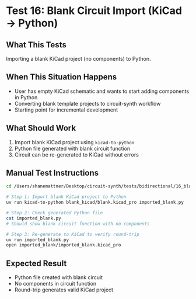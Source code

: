 # Test 16: Blank Circuit Import (KiCad → Python)

## What This Tests

Importing a blank KiCad project (no components) to Python.

## When This Situation Happens

- User has empty KiCad schematic and wants to start adding components in Python
- Converting blank template projects to circuit-synth workflow
- Starting point for incremental development

## What Should Work

1. Import blank KiCad project using `kicad-to-python`
2. Python file generated with blank circuit function
3. Circuit can be re-generated to KiCad without errors

## Manual Test Instructions

```bash
cd /Users/shanemattner/Desktop/circuit-synth/tests/bidirectional/16_blank_kicad_to_python

# Step 1: Import blank KiCad project to Python
uv run kicad-to-python blank_kicad/blank.kicad_pro imported_blank.py

# Step 2: Check generated Python file
cat imported_blank.py
# Should show blank circuit function with no components

# Step 3: Re-generate to KiCad to verify round-trip
uv run imported_blank.py
open imported_blank/imported_blank.kicad_pro
```

## Expected Result

- Python file created with blank circuit
- No components in circuit function
- Round-trip generates valid KiCad project
